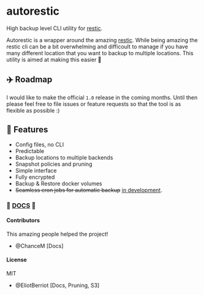 # autorestic
High backup level CLI utility for [restic](https://restic.net/).

Autorestic is a wrapper around the amazing [restic](https://restic.net/). While being amazing the restic cli can be a bit overwhelming and difficoult to manage if you have many different location that you want to backup to multiple locations. This utility is aimed at making this easier 🙂

## ✈️ Roadmap

I would like to make the official `1.0` release in the coming months. Until then please feel free to file issues or feature requests so that the tool is as flexible as possible :)

## 🌈 Features

- Config files, no CLI
- Predictable
- Backup locations to multiple backends
- Snapshot policies and pruning
- Simple interface
- Fully encrypted
- Backup & Restore docker volumes
- ~~Seamless cron jobs for automatic backup~~ [in development](https://github.com/cupcakearmy/autorestic/issues/21).

### 📒 [DOCS](https://cupcakearmy.github.io/autorestic/) 📒

#### Contributors

This amazing people helped the project!

- @ChanceM [Docs]

#### License

MIT
- @EliotBerriot [Docs, Pruning, S3]
